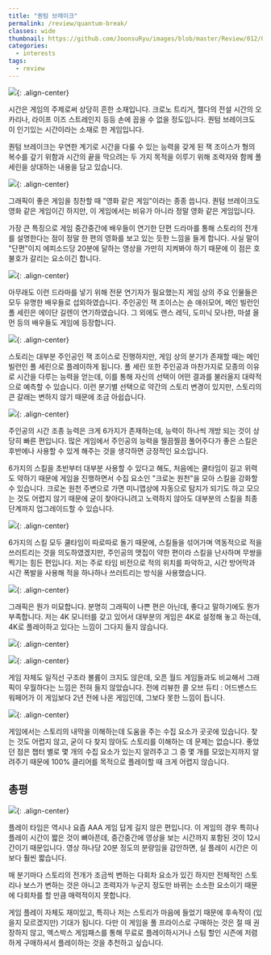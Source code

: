 ```yaml
---
title: "퀀텀 브레이크"
permalink: /review/quantum-break/
classes: wide
thumbnail: https://github.com/JoonsuRyu/images/blob/master/Review/012/00.jpg?raw=true
categories:
  - interests
tags:
  - review
---
```


![](https://github.com/JoonsuRyu/images/blob/master/Review/012/00.jpg?raw=true){: .align-center}

시간은 게임의 주제로써 상당히 흔한 소재입니다. 크로노 트리거, 젤다의 전설 시간의 오카리나, 라이프 이즈 스트레인지 등등 손에 꼽을 수 없을 정도입니다. 퀀텀 브레이크도 이 인기있는 시간이라는 소재로 한 게임입니다.

퀀텀 브레이크는 우연한 계기로 시간을 다룰 수 있는 능력을 갖게 된 잭 조이스가 형의 복수를 갚기 위함과 시간의 끝을 막으려는 두 가지 목적을 이루기 위해 조력자와 함께 폴 세린을 상대하는 내용을 담고 있습니다.

![](https://github.com/JoonsuRyu/images/blob/master/Review/012/01.jpg?raw=true){: .align-center}

그래픽이 좋은 게임을 칭찬할 때 "영화 같은 게임"이라는 종종 씁니다. 퀀텀 브레이크도 영화 같은 게임이긴 하지만, 이 게임에서는 비유가 아니라 정말 영화 같은 게임입니다.

가장 큰 특징으로 게임 중간중간에 배우들이 연기한 단편 드라마를 통해 스토리의 전개를 설명한다는 점이 정말 한 편의 영화를 보고 있는 듯한 느낌을 들게 합니다. 사실 말이 "단편"이지 에피소드당 20분에 달하는 영상을 가만히 지켜봐야 하기 때문에 이 점은 호불호가 갈리는 요소이긴 합니다.

![](https://github.com/JoonsuRyu/images/blob/master/Review/012/02.jpg?raw=true){: .align-center}

아무래도 이런 드라마를 넣기 위해 전문 연기자가 필요했는지 게임 상의 주요 인물들은 모두 유명한 배우들로 섭외하였습니다. 주인공인 잭 조이스는 숀 애쉬모어, 메인 빌런인 폴 세린은 에이단 길렌이 연기하였습니다. 그 외에도 랜스 레딕, 도미닉 모나한, 마셜 올먼 등의 배우들도 게임에 등장합니다.

![](https://github.com/JoonsuRyu/images/blob/master/Review/012/03.jpg?raw=true){: .align-center}

스토리는 대부분 주인공인 잭 조이스로 진행하지만, 게임 상의 분기가 존재할 때는 메인 빌런인 폴 세린으로 플레이하게 됩니다. 폴 세린 또한 주인공과 마찬가지로 모종의 이유로 시간을 다루는 능력을 얻는데, 이를 통해 자신의 선택이 어떤 결과를 불러올지 대략적으로 예측할 수 있습니다. 이런 분기별 선택으로 약간의 스토리 변경이 있지만, 스토리의 큰 갈래는 변하지 않기 때문에 조금 아쉽습니다.

![](https://github.com/JoonsuRyu/images/blob/master/Review/012/04.jpg?raw=true){: .align-center}

주인공의 시간 조종 능력은 크게 6가지가 존재하는데, 능력이 하나씩 개방 되는 것이 상당히 빠른 편입니다. 많은 게임에서 주인공의 능력을 찔끔찔끔 풀어주다가 좋은 스킬은 후반에나 사용할 수 있게 해주는 것을 생각하면 긍정적인 요소입니다.

6가지의 스킬을 초반부터 대부분 사용할 수 있다고 해도, 처음에는 쿨타임이 길고 위력도 약하기 때문에 게임을 진행하면서 수집 요소인 "크로논 원천"을 모아 스킬을 강화할 수 있습니다. 크로논 원천 주변으로 가면 미니맵상에 자동으로 탐지가 되기도 하고 모으는 것도 어렵지 않기 때문에 굳이 찾아다니려고 노력하지 않아도 대부분의 스킬을 최종 단계까지 업그레이드할 수 있습니다.

![](https://github.com/JoonsuRyu/images/blob/master/Review/012/05.jpg?raw=true){: .align-center}

6가지의 스킬 모두 쿨타임이 따로따로 돌기 때문에, 스킬들을 섞어가며 역동적으로 적을 쓰러트리는 것을 의도하였겠지만, 주인공의 맷집이 약한 편이라 스킬을 난사하며 무쌍을 찍기는 힘든 편입니다. 저는 주로 타임 비전으로 적의 위치를 파악하고, 시간 방어막과 시간 폭발을 사용해 적을 하나하나 쓰러트리는 방식을 사용했습니다.

![](https://github.com/JoonsuRyu/images/blob/master/Review/012/06.jpg?raw=true){: .align-center}

그래픽은 뭔가 미묘합니다. 분명히 그래픽이 나쁜 편은 아닌데, 좋다고 말하기에도 뭔가 부족합니다. 저는 4K 모니터를 갖고 있어서 대부분의 게임은 4K로 설정해 놓고 하는데, 4K로 플레이하고 있다는 느낌이 그다지 들지 않습니다.

![](https://github.com/JoonsuRyu/images/blob/master/Review/012/07.jpg?raw=true){: .align-center}

![](https://github.com/JoonsuRyu/images/blob/master/Review/012/08.jpg?raw=true){: .align-center}

게임 자체도 일직선 구조라 볼륨이 크지도 않은데, 오픈 월드 게임들과도 비교해서 그래픽이 우월하다는 느낌은 전혀 들지 않았습니다. 전에 리뷰한 콜 오브 듀티 : 어드밴스드 워페어가 이 게임보다 2년 전에 나온 게임인데, 그보다 못한 느낌이 듭니다.

![](https://github.com/JoonsuRyu/images/blob/master/Review/012/09.jpg?raw=true){: .align-center}

게임에서는 스토리의 내막을 이해하는데 도움을 주는 수집 요소가 곳곳에 있습니다. 찾는 것도 어렵지 않고, 굳이 다 찾지 않아도 스토리를 이해하는 데 문제는 없습니다. 좋았던 점은 챕터 별로 몇 개의 수집 요소가 있는지 알려주고 그 중 몇 개를 모았는지까지 알려주기 때문에 100% 클리어를 목적으로 플레이할 때 크게 어렵지 않습니다.

## 총평

![](https://github.com/JoonsuRyu/images/blob/master/Review/012/10.png?raw=true){: .align-center}

플레이 타임은 역시나 요즘 AAA 게임 답게 길지 않은 편입니다. 이 게임의 경우 특히나 플레이 시간이 짧은 것이 뼈아픈데, 중간중간에 영상을 보는 시간까지 포함된 것이 12시간이기 때문입니다. 영상 하나당 20분 정도의 분량임을 감안하면, 실 플레이 시간은 이보다 훨씬 짧습니다.

매 분기마다 스토리의 전개가 조금씩 변하는 다회차 요소가 있긴 하지만 전체적인 스토리나 보스가 변하는 것은 아니고 조력자가 누군지 정도만 바뀌는 소소한 요소이기 때문에 다회차를 할 만큼 매력적이지 못합니다.

게임 플레이 자체도 재미있고, 특히나 저는 스토리가 마음에 들었기 때문에 후속작이 (있을지 모르겠지만) 기대가 됩니다. 다만 이 게임을 풀 프라이스로 구매하는 것은 절 때 권장하지 않고, 엑스박스 게임패스를 통해 무료로 플레이하시거나 스팀 할인 시즌에 저렴하게 구매하셔서 플레이하는 것을 추천하고 싶습니다.